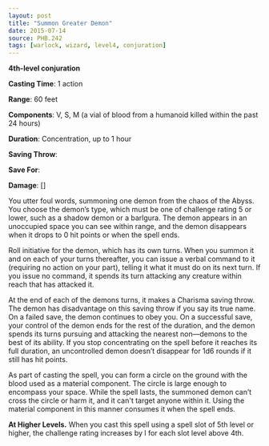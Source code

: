 ```yaml
---
layout: post
title: "Summon Greater Demon"
date: 2015-07-14
source: PHB.242
tags: [warlock, wizard, level4, conjuration]
---
```


**4th-level conjuration**

**Casting Time**: 1 action

**Range**: 60 feet

**Components**: V, S, M (a vial of blood from a humanoid killed within the past 24 hours)

**Duration**: Concentration, up to 1 hour

**Saving Throw**:

**Save For**:

**Damage**: []

You utter foul words, summoning one demon from the chaos of the Abyss. You choose the demon’s type, which must be one of challenge rating 5 or lower, such as a
shadow demon or a barlgura. The demon appears in an unoccupied space you can see within range, and the demon disappears when it drops to 0 hit points or when
the spell ends.

Roll initiative for the demon, which has its own turns. When you summon it and on each of your turns thereafter, you can issue a verbal command to it (requiring no
action on your part), telling it what it must do on its next turn. If you issue no command, it spends its turn attacking any creature within reach that has attacked it.

At the end of each of the demons turns, it makes a Charisma saving throw. The demon has disadvantage on this saving throw if you say its true name. On a failed save, 
the demon continues to obey you. On a successful save, your control of the demon ends for the rest of the duration, and the demon spends its turns pursuing
and attacking the nearest non—demons to the best of its ability. If you stop concentrating on the spell before it reaches its full duration, an uncontrolled demon doesn’t
disappear for 1d6 rounds if it still has hit points.

As part of casting the spell, you can form a circle on the ground with the blood used as a material component. The circle is large enough to encompass your
space. While the spell lasts, the summoned demon can’t cross the circle or harm it, and it can't target anyone within it. Using the material component in this manner
consumes it when the spell ends.

**At Higher Levels.** When you cast this spell using a spell slot of 5th level or higher, the challenge rating increases by l for each slot level above 4th.